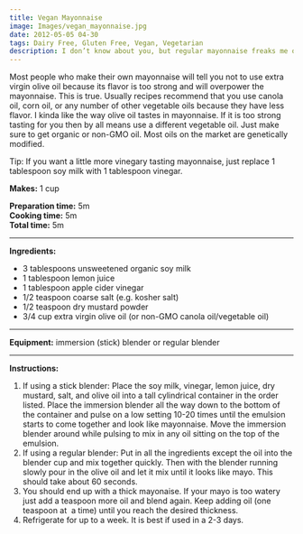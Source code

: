 ```yaml
---
title: Vegan Mayonnaise
image: Images/vegan_mayonnaise.jpg
date: 2012-05-05 04-30
tags: Dairy Free, Gluten Free, Vegan, Vegetarian
description: I don’t know about you, but regular mayonnaise freaks me out. Eating raw egg yolks? Gross!! Check out this vegan mayo that you can whip up in under 5 minutes with stuff you probably already have in your kitchen.
---
```

Most people who make their own mayonnaise will tell you not to use extra virgin olive oil because its flavor is too strong and will overpower the mayonnaise. This is true. Usually recipes recommend that you use canola oil, corn oil, or any number of other vegetable oils because they have less flavor. I kinda like the way olive oil tastes in mayonnaise. If it is too strong tasting for you then by all means use a different vegetable oil. Just make sure to get organic or non-GMO oil. Most oils on the market are genetically modified.

Tip: If you want a little more vinegary tasting mayonnaise, just replace 1 tablespoon soy milk with 1 tablespoon vinegar.

**Makes:** 1 cup

**Preparation time:** 5m  
**Cooking time:** 5m  
**Total time:** 5m

---

**Ingredients:**

- 3 tablespoons unsweetened organic soy milk
- 1 tablespoon lemon juice
- 1 tablespoon apple cider vinegar
- 1/2 teaspoon coarse salt (e.g. kosher salt)
- 1/2 teaspoon dry mustard powder
- 3/4 cup extra virgin olive oil (or non-GMO canola oil/vegetable oil)


---

**Equipment:** immersion (stick) blender or regular blender

---

**Instructions:**

1. If using a stick blender: Place the soy milk, vinegar, lemon juice, dry mustard, salt, and olive oil into a tall cylindrical container in the order listed. Place the immersion blender all the way down to the bottom of the container and pulse on a low setting 10-20 times until the emulsion starts to come together and look like mayonnaise. Move the immersion blender around while pulsing to mix in any oil sitting on the top of the emulsion. 
1. If using a regular blender: Put in all the ingredients except the oil into the blender cup and mix together quickly. Then with the blender running slowly pour in the olive oil and let it mix until it looks like mayo. This should take about 60 seconds.
1. You should end up with a thick mayonaise. If your mayo is too watery just add a teaspoon more oil and blend again. Keep adding oil (one teaspoon at  a time) until you reach the desired thickness.
1. Refrigerate for up to a week. It is best if used in a 2-3 days. 

